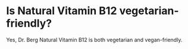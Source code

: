 # Is Natural Vitamin B12 vegetarian-friendly?

Yes, Dr. Berg Natural Vitamin B12 is both vegetarian and vegan-friendly.